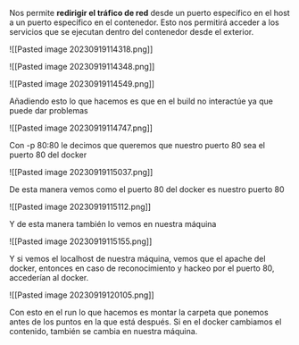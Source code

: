 
Nos permite **redirigir el tráfico de red** desde un puerto específico en el host a un puerto específico en el contenedor. Esto nos permitirá acceder a los servicios que se ejecutan dentro del contenedor desde el exterior.

![[Pasted image 20230919114318.png]]

![[Pasted image 20230919114348.png]]

![[Pasted image 20230919114549.png]]

Añadiendo esto lo que hacemos es que en el build no interactúe ya que puede dar problemas

![[Pasted image 20230919114747.png]]

Con -p 80:80 le decimos que queremos que nuestro puerto 80 sea el puerto 80 del docker

![[Pasted image 20230919115037.png]]

De esta manera vemos como el puerto 80 del docker es nuestro puerto 80

![[Pasted image 20230919115112.png]]

Y de esta manera también lo vemos en nuestra máquina

![[Pasted image 20230919115155.png]]

Y si vemos el localhost de nuestra máquina, vemos que el apache del docker, entonces en caso de reconocimiento y hackeo por el puerto 80, accederían al docker.

![[Pasted image 20230919120105.png]]

Con esto en el run lo que hacemos es montar la carpeta que ponemos antes de los puntos en la que está después. Si en el docker cambiamos el contenido, también se cambia en nuestra máquina.





